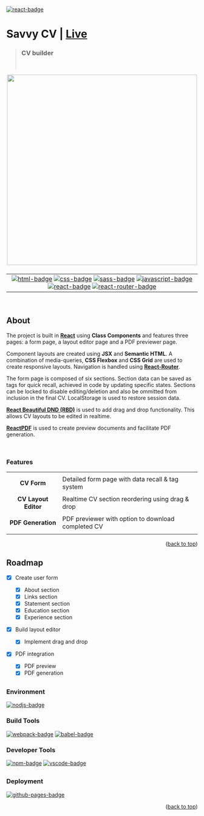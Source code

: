 <a name="readme-top"></a>
<a href="#"><img src="https://img.shields.io/badge/react-%2320232a.svg?style=for-the-badge&logo=react&logoColor=%2361DAFB" alt="react-badge"/></a>

# <a href="#"></a>Savvy CV | <a href="https://mattxmade.github.io/savvy-cv" target="_blank"> <strong>Live</strong></a>

> ### CV builder
>
> <br>

<div align="center">
  <a href="#"><img src="https://user-images.githubusercontent.com/97047080/231761599-29812e1f-41a9-4b8e-b3d3-787d692f3331.svg" width="500" /></a>

###

  <table>
    <tbody>
      <tr>
      </tr>
      <tr>
         <!--<td align=center><strong>Technologies</strong></td>-->
        <td align="center">
          <a href="#"><img src="https://img.shields.io/badge/html5-%23E34F26.svg?style=for-the-badge&logo=html5&logoColor=white" alt="html-badge"/></a> 
          <a href="#"><img src="https://img.shields.io/badge/css3-%231572B6.svg?style=for-the-badge&logo=css3&logoColor=white" alt="css-badge"/></a>   
          <a href="#"><img src="https://img.shields.io/badge/SASS-hotpink.svg?style=for-the-badge&logo=SASS&logoColor=white" alt="sass-badge"/></a>
          <a href="#"><img src="https://img.shields.io/badge/javascript-%23323330.svg?style=for-the-badge&logo=javascript&logoColor=%23F7DF1E" alt="javascript-badge"/></a>
          <a href="#"><img src="https://img.shields.io/badge/react-%2320232a.svg?style=for-the-badge&logo=react&logoColor=%2361DAFB" alt="react-badge"/></a>
          <a href="#"><img src="https://img.shields.io/badge/React_Router-CA4245?style=for-the-badge&logo=react-router&logoColor=white" alt="react-router-badge"/></a>              </td>
      </tr>
    </tbody>
  </table> 
</div>

<br>

## About

The project is built in <a href="https://github.com/facebook/react"><strong>React</strong></a> using <a><strong>Class Components</strong></a> and features three pages:
a form page, a layout editor page and a PDF previewer page.

Component layouts are created using <strong>JSX</strong> and <strong>Semantic HTML</strong>. A combination of media-queries, <strong>CSS Flexbox</strong> and <strong>CSS Grid</strong> are used to create responsive layouts. Navigation is handled using <a href="https://github.com/remix-run/react-router"><strong>React-Router</strong></a>.

The form page is composed of six sections. Section data can be saved as tags for quick recall, achieved in code by updating specific states. Sections can be locked to disable editing/deletion and also be ommitted from inclusion in the final CV. LocalStorage is used to restore session data.

<a href="https://github.com/atlassian/react-beautiful-dnd"><strong>React Beautiful DND (RBD)</strong></a> is used to add drag and drop functionality. This allows CV layouts to be edited in realtime.

<a href="https://github.com/diegomura/react-pdf"><strong>ReactPDF</strong></a> is used to create preview documents and facilitate PDF generation.

<br>

### Features

<table>
  <thead>
  </thead>
  <tbody>
    <tr><td colspan=2></td></tr>
    <tr>
      <td align=center><strong>CV Form</strong></td>
      <td>Detailed form page with data recall & tag system</td>
    </tr>
    <tr><td colspan=2></td></tr>
    <tr>
      <td align=center><strong>CV Layout Editor</strong></td>
      <td>Realtime CV section reordering using drag & drop</td>
    </tr>
    <tr><td colspan=2></td></tr>
    <tr>
      <td align=center><strong>PDF Generation</strong></td>
      <td>PDF previewer with option to download completed CV</td>
    </tr>
    <tr><td colspan=2></td></tr>
  </tbody>
</table>

<p align="right">(<a href="#readme-top">back to top</a>)</p>

## Roadmap

- [x] Create user form

  - [x] About section
  - [x] Links section
  - [x] Statement section
  - [x] Education section
  - [x] Experience section

- [x] Build layout editor

  - [x] Implement drag and drop

- [x] PDF integration
  - [x] PDF preview
  - [x] PDF generation

##

### Environment

<a href="#"><img src="https://img.shields.io/badge/node.js-6DA55F?style=for-the-badge&logo=node.js&logoColor=white" alt="nodjs-badge"/></a>

### Build Tools

<a href="#"><img src="https://img.shields.io/badge/webpack-%238DD6F9.svg?style=for-the-badge&logo=webpack&logoColor=black" alt="webpack-badge"/></a>
<a href="#"><img src="https://img.shields.io/badge/Babel-F9DC3e?style=for-the-badge&logo=babel&logoColor=black" alt="babel-badge"/></a>

### Developer Tools

<a href="#"><img src="https://img.shields.io/badge/NPM-%23CB3837.svg?style=for-the-badge&logo=npm&logoColor=white" alt="npm-badge"/></a>
<a href="#"><img src="https://img.shields.io/badge/Visual%20Studio%20Code-0078d7.svg?style=for-the-badge&logo=visual-studio-code&logoColor=white" alt="vscode-badge"/></a>

##

### Deployment

<a href="#"><img src="https://img.shields.io/badge/github%20pages-121013?style=for-the-badge&logo=github&logoColor=white" alt="github-pages-badge"/></a>

<p align="right">(<a href="#readme-top">back to top</a>)</p>

